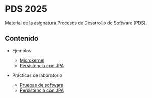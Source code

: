 # PDS 2025

Material de la asignatura Procesos de Desarrollo de Software (PDS).

## Contenido

* Ejemplos
  - [Microkernel](ejemplos/microkernel/)
  - [Persistencia con JPA](ejemplos/persistencia-biblioteca/)

* Prácticas de laboratorio
  - [Pruebas de software](practicas/pruebas-software)
  - [Persistencia con JPA](practicas/persistencia)
